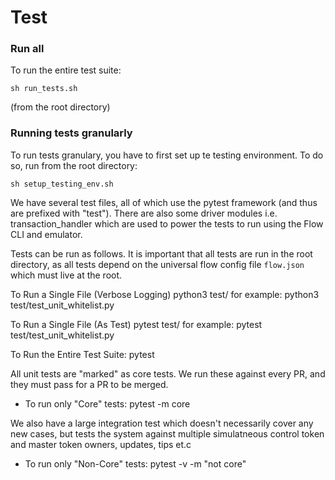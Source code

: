 # Test

### Run all

To run the entire test suite:

```
sh run_tests.sh
```

(from the root directory)

### Running tests granularly

To run tests granulary, you have to first set up te testing environment. To do so, run from the root directory:

```
sh setup_testing_env.sh
```

We have several test files, all of which use the pytest framework (and thus are prefixed with "test"). There are also some driver modules i.e. transaction_handler
which are used to power the tests to run using the Flow CLI and emulator.

Tests can be run as follows. It is important that all tests are run in the root directory, as all tests depend on the universal flow config file `flow.json` which must live at the root.

To Run a Single File (Verbose Logging) python3 test/<filename> for example: python3 test/test_unit_whitelist.py

To Run a Single File (As Test) pytest test/<filename> for example: pytest test/test_unit_whitelist.py

To Run the Entire Test Suite: pytest

All unit tests are "marked" as core tests. We run these against every PR, and they must pass for a PR to be merged.

- To run only "Core" tests: pytest -m core 

We also have a large integration test which doesn't necessarily cover any new cases, but tests the system against multiple simulatneous control token and master token owners, updates, tips et.c

- To run only "Non-Core" tests: pytest -v -m "not core"